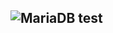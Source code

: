 
## ![MariaDB](https://img.shields.io/badge/MariaDB-003545?style=for-the-badge&logo=mariadb&logoColor=white) test 
